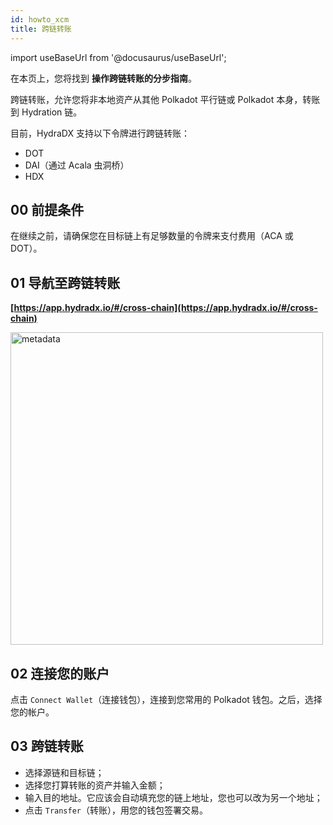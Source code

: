 ```yaml
---
id: howto_xcm
title: 跨链转账
---
```


import useBaseUrl from '@docusaurus/useBaseUrl';

在本页上，您将找到 **操作跨链转账的分步指南**。

跨链转账，允许您将非本地资产从其他 Polkadot 平行链或 Polkadot 本身，转账到 Hydration 链。

目前，HydraDX 支持以下令牌进行跨链转账：
* DOT
* DAI（通过 Acala 虫洞桥）
* HDX

## 00 前提条件
在继续之前，请确保您在目标链上有足够数量的令牌来支付费用（ACA 或 DOT）。

## 01 导航至跨链转账
**[https://app.hydradx.io/#/cross-chain](https://app.hydradx.io/#/cross-chain)**

<div style={{textAlign: 'center'}}>
  <img alt="metadata" src={useBaseUrl('/howto_xcm/xcm_screen.jpg')} width="500px" />
</div>


## 02 连接您的账户
点击 `Connect Wallet`（连接钱包），连接到您常用的 Polkadot 钱包。之后，选择您的帐户。

## 03 跨链转账
* 选择源链和目标链；
* 选择您打算转账的资产并输入金额；
* 输入目的地址。它应该会自动填充您的链上地址，您也可以改为另一个地址；
* 点击 `Transfer`（转账），用您的钱包签署交易。

